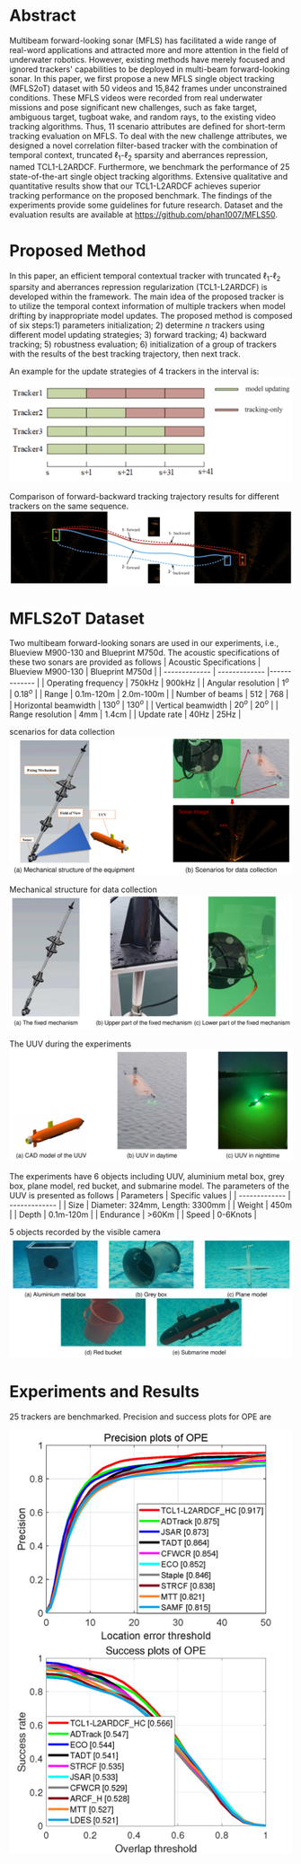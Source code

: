 # Abstract
Multibeam forward-looking sonar (MFLS) has facilitated a wide range of real-word applications and attracted more and more attention in the field of underwater robotics. However, existing methods have merely focused and ignored trackers' capabilities to be deployed in multi-beam forward-looking sonar. In this paper, we first propose a new MFLS single object tracking (MFLS2oT) dataset with 50 videos and 15,842 frames under unconstrained conditions. These MFLS videos were recorded from real underwater missions and pose significant new challenges, such as fake target, ambiguous target, tugboat wake, and random rays, to the existing video tracking algorithms. Thus, 11 scenario attributes are defined for short-term tracking evaluation on MFLS. To deal with the new challenge attributes, we designed a novel correlation filter-based tracker with the combination of temporal context, truncated $\ell_{1}$-$\ell_{2}$ sparsity and aberrances repression, named TCL1-L2ARDCF. Furthermore, we benchmark the performance of 25 state-of-the-art single object tracking algorithms. Extensive qualitative and quantitative results show that our TCL1-L2ARDCF achieves superior tracking performance on the proposed benchmark. The findings of the experiments provide some guidelines for future research. Dataset and the evaluation results are available at https://github.com/phan1007/MFLS50.
# Proposed Method
In this paper, an efficient temporal contextual tracker with truncated $\ell_{1}$-$\ell_{2}$ sparsity and aberrances repression regularization (TCL1-L2ARDCF) is developed within the framework. The main idea of the proposed tracker is to utilize the temporal context information of multiple trackers when model drifting by inappropriate model updates. The proposed method is composed of six steps:1) parameters initialization; 2) determine $n$ trackers using different model updating strategies; 3) forward tracking; 4) backward tracking; 5) robustness evaluation; 6) initialization of a group of trackers with the results of the best tracking trajectory, then next track. 

An example for the update strategies of 4 trackers in the interval is:
![image](https://github.com/phan1007/MFLS2oT/blob/main/figs/update_strategies.png)

Comparison of forward-backward tracking trajectory results for different trackers on the same sequence.
![image](https://github.com/phan1007/MFLS2oT/blob/main/figs/fbttr.png)
# MFLS2oT Dataset
Two multibeam forward-looking sonars are used in our experiments, i.e., Blueview M900-130 and Blueprint M750d. The acoustic specifications of these two sonars are provided as follows
| Acoustic Specifications  | Blueview M900-130 | Blueprint M750d |
| ------------- | ------------- |------------- |
|  Operating frequency | 750kHz  | 900kHz |
|  Angular resolution | $1^{o}$ | $0.18^{o}$ |
|  Range | 0.1m-120m | 2.0m-100m |
|  Number of beams | 512 | 768 |
|  Horizontal beamwidth | $130^{o}$ | $130^{o}$ |
|  Vertical beamwidth | $20^{o}$ | $20^{o}$ |
|  Range resolution | 4mm | 1.4cm |
|  Update rate | 40Hz | 25Hz |

scenarios for data collection
![image](https://github.com/phan1007/MFLS2oT/blob/main/figs/Scenarios.png)

Mechanical structure for data collection
![image](https://github.com/phan1007/MFLS2oT/blob/main/figs/FM.png)

The UUV during the experiments
![image](https://github.com/phan1007/MFLS2oT/blob/main/figs/UUV-exp.png)

The experiments have 6 objects including UUV, aluminium metal box, grey box, plane model, red bucket, and submarine model. The parameters of the UUV is presented as follows
| Parameters  | Specific values |
| ------------- | ------------- |
|  Size | Diameter: 324mm, Length: 3300mm  |
|  Weight | 450m |
|  Depth | 0.1m-120m |
|  Endurance | >60Km |
|  Speed | 0-6Knots |

5 objects recorded by the visible camera
![image](https://github.com/phan1007/MFLS2oT/blob/main/figs/optical_img.png)

# Experiments and Results
25 trackers are benchmarked. Precision and success plots for OPE are
<div>
  <img src="https://github.com/phan1007/MFLS2oT/blob/main/figs/CLE_char5.png" alt="Precision plot (top 10)e" style="float: left; margin-right:10px;" />
  <img src="https://github.com/phan1007/MFLS2oT/blob/main/figs/OR_char5.png" alt="Success rate plot (top 10)" style="float: left;" />
</div>

